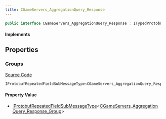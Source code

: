 ```yaml
---
title: CGameServers_AggregationQuery_Response
---
```


```csharp
public interface CGameServers_AggregationQuery_Response : ITypedProtobuf<CGameServers_AggregationQuery_Response>, INativeHandle
```

#### Implements

## Properties

### Groups

[Source Code](https://github.com/swiftly-solution/swiftlys2/blob/beta/managed/src/SwiftlyS2.Generated/Protobufs/Interfaces/CGameServers_AggregationQuery_Response.cs#L13)

```csharp
IProtobufRepeatedFieldSubMessageType<CGameServers_AggregationQuery_Response_Group> Groups { get; }
```

#### Property Value

- [IProtobufRepeatedFieldSubMessageType](/docs/api/shared/netmessages/iprotobufrepeatedfieldsubmessagetype-1)<[CGameServers_AggregationQuery_Response_Group](/docs/api/shared/protobufdefinitions/cgameservers_aggregationquery_response_group)>

